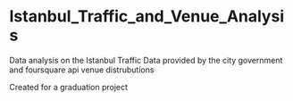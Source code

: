 # Istanbul_Traffic_and_Venue_Analysis
Data analysis on the Istanbul Traffic Data provided by the city government and foursquare api venue distrubutions

Created for a graduation project

